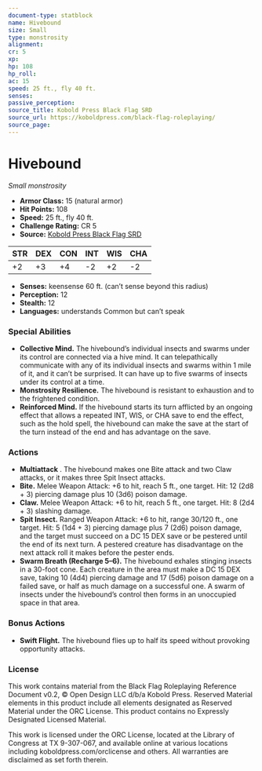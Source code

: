 ```yaml
---
document-type: statblock
name: Hivebound
size: Small
type: monstrosity
alignment: 
cr: 5
xp: 
hp: 108
hp_roll: 
ac: 15
speed: 25 ft., fly 40 ft.
senses: 
passive_perception: 
source_title: Kobold Press Black Flag SRD
source_url: https://koboldpress.com/black-flag-roleplaying/
source_page: 
---
```


# Hivebound

*Small monstrosity*

- **Armor Class:** 15 (natural armor)
- **Hit Points:** 108
- **Speed:** 25 ft., fly 40 ft.
- **Challenge Rating:** CR 5
- **Source:** [Kobold Press Black Flag SRD](https://koboldpress.com/black-flag-roleplaying/)

| STR | DEX | CON | INT | WIS | CHA |
| --- | --- | --- | --- | --- | --- |
| +2 | +3 | +4 | -2 | +2 | -2 |

- **Senses:** keensense 60 ft. (can’t sense beyond this radius)
- **Perception:** 12
- **Stealth:** 12
- **Languages:** understands Common but can’t speak

### Special Abilities

- **Collective Mind.** The hivebound’s individual insects and swarms under its control are connected via a hive mind. It can telepathically communicate with any of its individual insects and swarms within 1 mile of it, and it can’t be surprised. It can have up to five swarms of insects under its control at a time.
- **Monstrosity Resilience.** The hivebound is resistant to exhaustion and to the frightened condition.
- **Reinforced Mind.** If the hivebound starts its turn afflicted by an ongoing effect that allows a repeated INT, WIS, or CHA save to end the effect, such as the hold spell, the hivebound can make the save at the start of the turn instead of the end and has advantage on the save.

### Actions

- **Multiattack** . The hivebound makes one Bite attack and two Claw attacks, or it makes three Spit Insect attacks.
- **Bite.** Melee Weapon Attack: +6 to hit, reach 5 ft., one target. Hit: 12 (2d8 + 3) piercing damage plus 10 (3d6) poison damage.
- **Claw.** Melee Weapon Attack: +6 to hit, reach 5 ft., one target. Hit: 8 (2d4 + 3) slashing damage.
- **Spit Insect.** Ranged Weapon Attack: +6 to hit, range 30/120 ft., one target. Hit: 5 (1d4 + 3) piercing damage plus 7 (2d6) poison damage, and the target must succeed on a DC 15 DEX save or be pestered until the end of its next turn. A pestered creature has disadvantage on the next attack roll it makes before the pester ends.
- **Swarm Breath (Recharge 5–6).** The hivebound exhales stinging insects in a 30-foot cone. Each creature in the area must make a DC 15 DEX save, taking 10 (4d4) piercing damage and 17 (5d6) poison damage on a failed save, or half as much damage on a successful one. A swarm of insects under the hivebound’s control then forms in an unoccupied space in that area.

### Bonus Actions

- **Swift Flight.** The hivebound flies up to half its speed without provoking opportunity attacks.

### License

This work contains material from the Black Flag Roleplaying Reference Document v0.2, © Open Design LLC d/b/a Kobold Press. Reserved Material elements in this product include all elements designated as Reserved Material under the ORC License. This product contains no Expressly Designated Licensed Material.

This work is licensed under the ORC License, located at the Library of Congress at TX 9-307-067, and available online at various locations including koboldpress.com/orclicense and others. All warranties are disclaimed as set forth therein.
